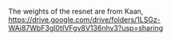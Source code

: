 The weights of the resnet are from Kaan, https://drive.google.com/drive/folders/1LSGz-WAi87WbF3gI0tIVFgv8V136nhv3?usp=sharing
